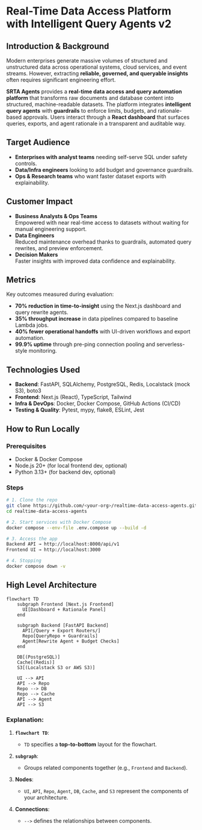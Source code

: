 # Real-Time Data Access Platform with Intelligent Query Agents v2

## Introduction & Background
Modern enterprises generate massive volumes of structured and unstructured data across operational systems, cloud services, and event streams. However, extracting **reliable, governed, and queryable insights** often requires significant engineering effort.

**SRTA Agents** provides a **real-time data access and query automation platform** that transforms raw documents and database content into structured, machine-readable datasets. The platform integrates **intelligent query agents** with **guardrails** to enforce limits, budgets, and rationale-based approvals. Users interact through a **React dashboard** that surfaces queries, exports, and agent rationale in a transparent and auditable way.

## **Target Audience**
- **Enterprises with analyst teams** needing self-serve SQL under safety controls.
- **Data/Infra engineers** looking to add budget and governance guardrails.
- **Ops & Research teams** who want faster dataset exports with explainability.

## Customer Impact
- **Business Analysts & Ops Teams**  
  Empowered with near real-time access to datasets without waiting for manual engineering support.  
- **Data Engineers**  
  Reduced maintenance overhead thanks to guardrails, automated query rewrites, and preview enforcement.  
- **Decision Makers**  
  Faster insights with improved data confidence and explainability.



## Metrics
Key outcomes measured during evaluation:
- **70% reduction in time-to-insight** using the Next.js dashboard and query rewrite agents.  
- **35% throughput increase** in data pipelines compared to baseline Lambda jobs.  
- **40% fewer operational handoffs** with UI-driven workflows and export automation.  
- **99.9% uptime** through pre-ping connection pooling and serverless-style monitoring.  


##  Technologies Used
- **Backend**: FastAPI, SQLAlchemy, PostgreSQL, Redis, Localstack (mock S3), boto3  
- **Frontend**: Next.js (React), TypeScript, Tailwind  
- **Infra & DevOps**: Docker, Docker Compose, GitHub Actions (CI/CD)  
- **Testing & Quality**: Pytest, mypy, flake8, ESLint, Jest  


## How to Run Locally

### Prerequisites
- Docker & Docker Compose  
- Node.js 20+ (for local frontend dev, optional)  
- Python 3.13+ (for backend dev, optional)  

### Steps
```bash
# 1. Clone the repo
git clone https://github.com/<your-org>/realtime-data-access-agents.git
cd realtime-data-access-agents

# 2. Start services with Docker Compose
docker compose --env-file .env.compose up --build -d

# 3. Access the app
Backend API → http://localhost:8000/api/v1
Frontend UI → http://localhost:3000

# 4. Stopping
docker compose down -v
```

## High Level Architecture

```mermaid
flowchart TD
    subgraph Frontend [Next.js Frontend]
      UI[Dashboard + Rationale Panel]
    end

    subgraph Backend [FastAPI Backend]
      API[/Query + Export Routers/]
      Repo[QueryRepo + Guardrails]
      Agent[Rewrite Agent + Budget Checks]
    end

    DB[(PostgreSQL)]
    Cache[(Redis)]
    S3[(Localstack S3 or AWS S3)]

    UI --> API
    API --> Repo
    Repo --> DB
    Repo --> Cache
    API --> Agent
    API --> S3
```

### Explanation:
1. **`flowchart TD`**:
   - `TD` specifies a **top-to-bottom** layout for the flowchart.

2. **`subgraph`**:
   - Groups related components together (e.g., `Frontend` and `Backend`).

3. **Nodes**:
   - `UI`, `API`, `Repo`, `Agent`, `DB`, `Cache`, and `S3` represent the components of your architecture.

4. **Connections**:
   - `-->` defines the relationships between components.
